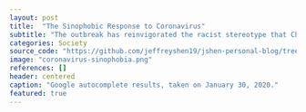 ```yaml
---
layout: post
title:  "The Sinophobic Response to Coronavirus"
subtitle: "The outbreak has reinvigorated the racist stereotype that Chinese people are diseased and dirty."
categories: Society
source_code: "https://github.com/jeffreyshen19/jshen-personal-blog/tree/master/_code/coronavirus"
image: "coronavirus-sinophobia.png"
references: []
header: centered
caption: "Google autocomplete results, taken on January 30, 2020."
featured: true
---
```

